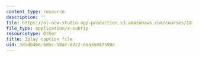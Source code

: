 ```yaml
---
content_type: resource
description: ''
file: https://ol-ocw-studio-app-production.s3.amazonaws.com/courses/18-01sc-single-variable-calculus-fall-2010/3d5db4b6605c58a782c26aa35047598c_CXKoCMVqM9s.vtt
file_type: application/x-subrip
resourcetype: Other
title: 3play caption file
uid: 3d5db4b6-605c-58a7-82c2-6aa35047598c
---
```

